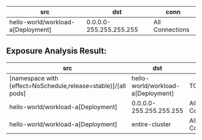 | src | dst | conn |
|-----|-----|------|
| hello-world/workload-a[Deployment] | 0.0.0.0-255.255.255.255 | All Connections |
## Exposure Analysis Result:
| src | dst | conn |
|-----|-----|------|
| [namespace with {effect=NoSchedule,release=stable}]/[all pods] | hello-world/workload-a[Deployment] | TCP 8050 |
| hello-world/workload-a[Deployment] | 0.0.0.0-255.255.255.255 | All Connections |
| hello-world/workload-a[Deployment] | entire-cluster | All Connections |
